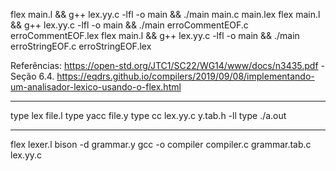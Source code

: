 flex main.l && g++ lex.yy.c -lfl -o main && ./main main.c main.lex
flex main.l && g++ lex.yy.c -lfl -o main && ./main erroCommentEOF.c erroCommentEOF.lex
flex main.l && g++ lex.yy.c -lfl -o main && ./main erroStringEOF.c erroStringEOF.lex

Referências: 
https://open-std.org/JTC1/SC22/WG14/www/docs/n3435.pdf - Seção 6.4.
https://eqdrs.github.io/compilers/2019/09/08/implementando-um-analisador-lexico-usando-o-flex.html


---

type lex file.l
type yacc file.y
type cc lex.yy.c y.tab.h -ll
type ./a.out

---

flex lexer.l
bison -d grammar.y
gcc -o compiler compiler.c grammar.tab.c lex.yy.c